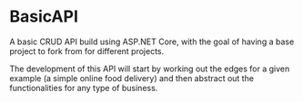 # BasicAPI
A basic CRUD API build using ASP.NET Core, with the goal of having a base project to fork from for different projects.

The development of this API will start by working out the edges for a given example (a simple online food delivery) and then abstract out the functionalities for any type of business.
